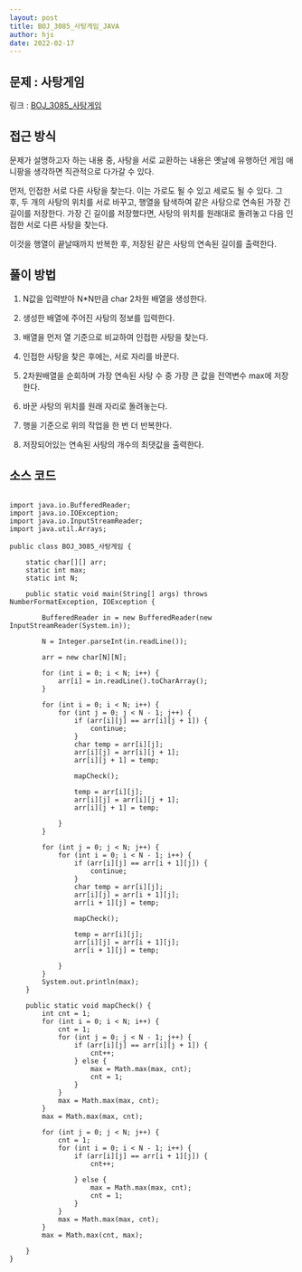```yaml
---
layout: post
title: BOJ_3085_사탕게임_JAVA
author: hjs
date: 2022-02-17
---
```


## 문제 : 사탕게임

링크 : [BOJ_3085_사탕게임](https://www.acmicpc.net/problem/3085)


## 접근 방식

문제가 설명하고자 하는 내용 중, 사탕을 서로 교환하는 내용은 옛날에 유행하던 게임 애니팡을 생각하면 직관적으로 다가갈 수 있다.

먼저, 인접한 서로 다른 사탕을 찾는다. 이는 가로도 될 수 있고 세로도 될 수 있다. 그 후, 두 개의 사탕의 위치를 서로 바꾸고, 행열을 탐색하여 같은 사탕으로 연속된 가장 긴 길이를 저장한다. 가장 긴 길이를 저장했다면, 사탕의 위치를 원래대로 돌려놓고 다음 인접한 서로 다른 사탕을 찾는다.

이것을 행열이 끝날때까지 반복한 후, 저장된 같은 사탕의 연속된 길이를 출력한다.

## 풀이 방법

1. N값을 입력받아 N*N만큼 char 2차원 배열을 생성한다.

2. 생성한 배열에 주어진 사탕의 정보를 입력한다.

3. 배열을 먼저 열 기준으로 비교하여 인접한 사탕을 찾는다.

4. 인접한 사탕을 찾은 후에는, 서로 자리를 바꾼다.

5. 2차원배열을 순회하며 가장 연속된 사탕 수 중 가장 큰 값을 전역변수 max에 저장한다.

6. 바꾼 사탕의 위치를 원래 자리로 돌려놓는다.

7. 행을 기준으로 위의 작업을 한 번 더 반복한다.

8. 저장되어있는 연속된 사탕의 개수의 최댓값을 출력한다.

## 소스 코드

~~~

import java.io.BufferedReader;
import java.io.IOException;
import java.io.InputStreamReader;
import java.util.Arrays;

public class BOJ_3085_사탕게임 {

	static char[][] arr;
	static int max;
	static int N;

	public static void main(String[] args) throws NumberFormatException, IOException {

		BufferedReader in = new BufferedReader(new InputStreamReader(System.in));

		N = Integer.parseInt(in.readLine());

		arr = new char[N][N];

		for (int i = 0; i < N; i++) {
			arr[i] = in.readLine().toCharArray();
		}

		for (int i = 0; i < N; i++) {
			for (int j = 0; j < N - 1; j++) {
				if (arr[i][j] == arr[i][j + 1]) {
					continue;
				}
				char temp = arr[i][j];
				arr[i][j] = arr[i][j + 1];
				arr[i][j + 1] = temp;

				mapCheck();

				temp = arr[i][j];
				arr[i][j] = arr[i][j + 1];
				arr[i][j + 1] = temp;

			}
		}

		for (int j = 0; j < N; j++) {
			for (int i = 0; i < N - 1; i++) {
				if (arr[i][j] == arr[i + 1][j]) {
					continue;
				}
				char temp = arr[i][j];
				arr[i][j] = arr[i + 1][j];
				arr[i + 1][j] = temp;

				mapCheck();

				temp = arr[i][j];
				arr[i][j] = arr[i + 1][j];
				arr[i + 1][j] = temp;

			}
		}
		System.out.println(max);
	}

	public static void mapCheck() {
		int cnt = 1;
		for (int i = 0; i < N; i++) {
			cnt = 1;
			for (int j = 0; j < N - 1; j++) {
				if (arr[i][j] == arr[i][j + 1]) {
					cnt++;
				} else {
					max = Math.max(max, cnt);
					cnt = 1;
				}
			}
			max = Math.max(max, cnt);
		}
		max = Math.max(max, cnt);

		for (int j = 0; j < N; j++) {
			cnt = 1;
			for (int i = 0; i < N - 1; i++) {
				if (arr[i][j] == arr[i + 1][j]) {
					cnt++;

				} else {
					max = Math.max(max, cnt);
					cnt = 1;
				}
			}
			max = Math.max(max, cnt);
		}
		max = Math.max(cnt, max);

	}
}

~~~
